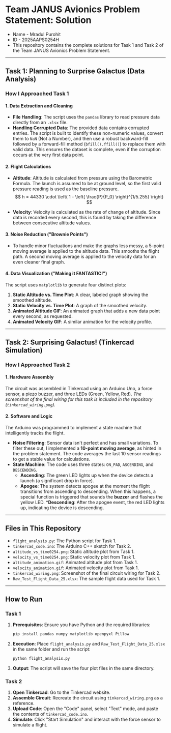 # Team JANUS Avionics Problem Statement: Solution

* Name - Mradul Purohit
* ID - 2025AAPS0254H
* This repository contains the complete solutions for Task 1 and Task 2 of the Team JANUS Avionics Problem Statement.

-----

## Task 1: Planning to Surprise Galactus (Data Analysis)

### How I Approached Task 1

#### 1\. Data Extraction and Cleaning

  * **File Handling**: The script uses the `pandas` library to read pressure data directly from an `.xlsx` file.
  * **Handling Corrupted Data**: The provided data contains corrupted entries. The script is built to identify these non-numeric values, convert them to `NaN` (Not a Number), and then use a robust backward-fill followed by a forward-fill method (`bfill().ffill()`) to replace them with valid data. This ensures the dataset is complete, even if the corruption occurs at the very first data point.

#### 2\. Flight Calculations

  * **Altitude**: Altitude is calculated from pressure using the Barometric Formula. The launch is assumed to be at ground level, so the first valid pressure reading is used as the baseline pressure.
  $$
h = 44330 \cdot \left( 1 - \left( \frac{P}{P_0} \right)^{1/5.255} \right)
$$

  * **Velocity**: Velocity is calculated as the rate of change of altitude. Since data is recorded every second, this is found by taking the difference between consecutive altitude values.

#### 3\. Noise Reduction ("Brownie Points")

  * To handle minor fluctuations and make the graphs less messy, a 5-point moving average is applied to the altitude data. This smooths the flight path. A second moving average is applied to the velocity data for an even cleaner final graph.

#### 4\. Data Visualization ("Making it FANTASTIC\!")

The script uses `matplotlib` to generate four distinct plots:

1.  **Static Altitude vs. Time Plot**: A clear, labeled graph showing the smoothed altitude.
2.  **Static Velocity vs. Time Plot**: A graph of the smoothed velocity.
3.  **Animated Altitude GIF**: An animated graph that adds a new data point every second, as requested.
4.  **Animated Velocity GIF**: A similar animation for the velocity profile.

-----

## Task 2: Surprising Galactus\! (Tinkercad Simulation)

### How I Approached Task 2

#### 1\. Hardware Assembly

The circuit was assembled in Tinkercad using an Arduino Uno, a force sensor, a piezo buzzer, and three LEDs (Green, Yellow, Red). *The screenshot of the final wiring for this task is included in the repository (`tinkercad_wiring.png`).*

#### 2\. Software and Logic

The Arduino was programmed to implement a state machine that intelligently tracks the flight.

  * **Noise Filtering**: Sensor data isn't perfect and has small variations. To filter these out, I implemented a **10-point moving average**, as hinted in the problem statement. The code averages the last 10 sensor readings to get a stable value for calculations.
  * **State Machine**: The code uses three states: `ON_PAD`, `ASCENDING`, and `DESCENDING`.
      * **Ascending**: The green LED lights up when the device detects a launch (a significant drop in force).
      * **Apogee**: The system detects apogee at the moment the flight transitions from ascending to descending. When this happens, a special function is triggered that sounds the **buzzer** and flashes the yellow LED.
      ***Descending**: After the apogee event, the red LED lights up, indicating the device is descending.

-----

## Files in This Repository

  * `flight_analysis.py`: The Python script for Task 1.
  * `tinkercad_code.ino`: The Arduino C++ sketch for Task 2.
  * `altitude_vs_time0254.png`: Static altitude plot from Task 1.
  * `velocity_vs_time0254.png`: Static velocity plot from Task 1.
  * `altitude_animation.gif`: Animated altitude plot from Task 1.
  * `velocity_animation.gif`: Animated velocity plot from Task 1.
  * `tinkercad_wiring.png`: Screenshot of the final circuit wiring for Task 2.
  * `Raw_Test_Flight_Data_25.xlsx`: The sample flight data used for Task 1.

-----

## How to Run

### Task 1

1.  **Prerequisites**: Ensure you have Python and the required libraries:
    ```sh
    pip install pandas numpy matplotlib openpyxl Pillow
    ```
2.  **Execution**: Place `flight_analysis.py` and `Raw_Test_Flight_Data_25.xlsx` in the same folder and run the script:
    ```sh
    python flight_analysis.py
    ```
3.  **Output**: The script will save the four plot files in the same directory.

### Task 2

1.  **Open Tinkercad**: Go to the Tinkercad website.
2.  **Assemble Circuit**: Recreate the circuit using `tinkercad_wiring.png` as a reference.
3.  **Upload Code**: Open the "Code" panel, select "Text" mode, and paste the contents of `tinkercad_code.ino`.
4.  **Simulate**: Click "Start Simulation" and interact with the force sensor to simulate a flight.
